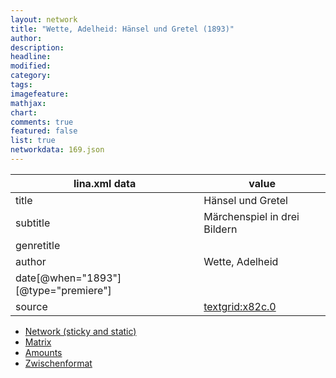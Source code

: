 ```yaml
---
layout: network
title: "Wette, Adelheid: Hänsel und Gretel (1893)"
author:
description:
headline:
modified:
category:
tags:
imagefeature: 
mathjax: 
chart: 
comments: true
featured: false
list: true
networkdata: 169.json
---
```

lina.xml data  | value
------------- | -------------
title|Hänsel und Gretel
subtitle|Märchenspiel in drei Bildern
genretitle|
author|Wette, Adelheid
date[@when="1893"][@type="premiere"]|
source|[textgrid:x82c.0](https://textgridlab.org/1.0/tgcrud-public/rest/textgrid:x82c.0/data)



* [Network (sticky and static)](/linas/network169)
* [Matrix](/linas/matrix169)
* [Amounts](/linas/amount169)
* [Zwischenformat](/linas/lina169 )
